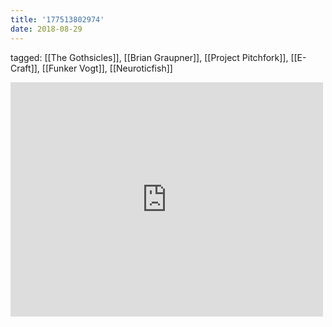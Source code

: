 ```yaml
---
title: '177513802974'
date: 2018-08-29
---
```

tagged: [[The Gothsicles]], [[Brian Graupner]], [[Project Pitchfork]], [[E-Craft]], [[Funker Vogt]], [[Neuroticfish]]
<iframe allow="accelerometer; autoplay; clipboard-write; encrypted-media; gyroscope; picture-in-picture" allowfullscreen="" frameborder="0" height="375" id="youtube_iframe" src="https://www.youtube.com/embed/vg3KLOQulec?feature=oembed&amp;enablejsapi=1&amp;origin=https://safe.txmblr.com&amp;wmode=opaque" width="500"></iframe>